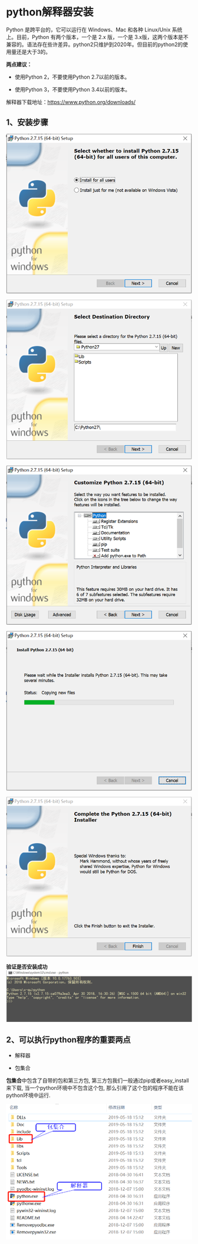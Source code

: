 # python解释器安装

Python 是跨平台的，它可以运行在 Windows、Mac 和各种 Linux/Unix 系统上。目前，Python 有两个版本，一个是 2.x 版，一个是 3.x版，这两个版本是不兼容的。语法存在些许差异。python2只维护到2020年。但目前的python2的使用量还是大于3的。


**两点建议：**

 - 使用Python 2，不要使用Python 2.7以前的版本。

 - 使用Python 3，不要使用Python 3.4以前的版本。

解释器下载地址：https://www.python.org/downloads/

## 1、安装步骤
![01](../images/python01.png)

![02](../images/python02.png)

![03](../images/python03.png)

![04](../images/python04.png)

![05](../images/python05.png)

**验证是否安装成功**
![06](../images/python06.png)

## 2、可以执行python程序的重要两点
  - 解释器

  - 包集合


**包集合**中包含了自带的包和第三方包, 第三方包我们一般通过pip或者easy_install来下载, 当一个python环境中不包含这个包, 那么引用了这个包的程序不能在该python环境中运行.

![目录结构](../images/python07.png)